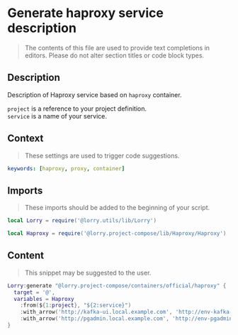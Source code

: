 # Generate haproxy service description

> The contents of this file are used to provide text completions in editors. Please do not alter section titles or code block types.

## Description

Description of Haproxy service based on `haproxy` container.

`project` is a reference to your project definition.\
`service` is a name of your service.

## Context

> These settings are used to trigger code suggestions.

```yaml
keywords: [haproxy, proxy, container]
```

## Imports

> These imports should be added to the beginning of your script.

```lua
local Lorry = require('@lorry.utils/lib/Lorry')
```

```lua
local Haproxy = require('@lorry.project-compose/lib/Haproxy/Haproxy')
```

## Content

> This snippet may be suggested to the user.

```lua
Lorry:generate "@lorry.project-compose/containers/official/haproxy" {
  target = '@',
  variables = Haproxy
    :from(${1:project}, "${2:service}")
    :with_arrow('http://kafka-ui.local.example.com', 'http://env-kafka-ui:8080')
    :with_arrow('http://pgadmin.local.example.com', 'http://env-pgadmin:80')
}
```
